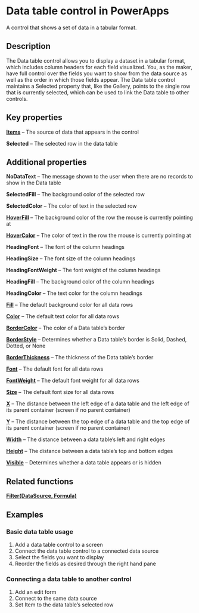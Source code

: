 <properties
	pageTitle="Data table control in PowerApps"
	description="Data table control in PowerApps."
	services="powerapps"
	documentationCenter="na"
	authors="jasongre"
	manager="kfend"
	editor=""
	tags=""/>

<tags
   ms.service="powerapps"
   ms.devlang="na"
   ms.topic="article"
   ms.tgt_pltfrm="na"
   ms.workload="na"
   ms.date="04/24/2017"
   ms.author="kfend"/>
   
# Data table control in PowerApps

A control that shows a set of data in a tabular format. 

## Description
The Data table control allows you to display a dataset in a tabular format, which includes column headers for each field visualized. You, as the maker, have full control over the fields you want to show from the data source as well as the order in which those fields appear.  The Data table control maintains a Selected property that, like the Gallery, points to the single row that is currently selected, which can be used to link the Data table to other controls.  

## Key properties
[**Items**](https://powerapps.microsoft.com/en-us/tutorials/properties-core/ "Items") – The source of data that appears in the control

**Selected** – The selected row in the data table


## Additional properties
**NoDataText** – The message shown to the user when there are no records to show in the Data table

**SelectedFill** – The background color of the selected row

**SelectedColor** – The color of text in the selected row

[**HoverFill**](https://powerapps.microsoft.com/en-us/tutorials/properties-color-border/ "HoverFill") – The background color of the row the mouse is currently pointing at

[**HoverColor**](https://powerapps.microsoft.com/en-us/tutorials/properties-color-border/ "HoverColor") – The color of text in the row the mouse is currently pointing at

**HeadingFont** – The font of the column headings

**HeadingSize** – The font size of the column headings

**HeadingFontWeight** – The font weight of the column headings

**HeadingFill** – The background color of the column headings

**HeadingColor** – The text color for the column headings

[**Fill**](https://powerapps.microsoft.com/en-us/tutorials/properties-color-border/ "Fill") – The default background color for all data rows

[**Color**](https://powerapps.microsoft.com/en-us/tutorials/properties-color-border/ "Color") – The default text color for all data rows

[**BorderColor**](https://powerapps.microsoft.com/en-us/tutorials/properties-color-border/ "BorderColor") – The color of a Data table’s border

[**BorderStyle**](https://powerapps.microsoft.com/en-us/tutorials/properties-color-border/ "BorderStyle") – Determines whether a Data table’s border is Solid, Dashed, Dotted, or None

[**BorderThickness**](https://powerapps.microsoft.com/en-us/tutorials/properties-color-border/ "BorderThickness") – The thickness of the Data table’s border

[**Font**](https://powerapps.microsoft.com/en-us/tutorials/properties-text/ "Font") – The default font for all data rows

[**FontWeight**](https://powerapps.microsoft.com/en-us/tutorials/properties-text/ "FontWeight") – The default font weight for all data rows

[**Size**](https://powerapps.microsoft.com/en-us/tutorials/properties-text/ "Size") – The default font size for all data rows

[**X**](https://powerapps.microsoft.com/en-us/tutorials/properties-size-location/ "X") – The distance between the left edge of a data table and the left edge of its parent container (screen if no parent container)

[**Y**](https://powerapps.microsoft.com/en-us/tutorials/properties-size-location/ "Y") – The distance between the top edge of a data table and the top edge of its parent container (screen if no parent container)

[**Width**](https://powerapps.microsoft.com/en-us/tutorials/properties-size-location/ "Width") – The distance between a data table’s left and right edges

[**Height**](https://powerapps.microsoft.com/en-us/tutorials/properties-size-location/ "Height") – The distance between a data table’s top and bottom edges

[**Visible**](https://powerapps.microsoft.com/en-us/tutorials/properties-core/ "Visible") – Determines whether a data table appears or is hidden


## Related functions
[**Filter(DataSource, Formula)**](https://powerapps.microsoft.com/en-us/tutorials/function-filter-lookup/ "Filter(DataSource, Formula)")

## Examples
### Basic data table usage 
1. Add a data table control to a screen
1. Connect the data table control to a connected data source
1. Select the fields you want to display
1. Reorder the fields as desired through the right hand pane

### Connecting a data table to another control
1. Add an edit form 
1. Connect to the same data source
1. Set Item to the data table’s selected row
